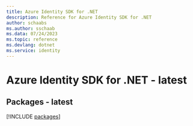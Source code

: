 ```yaml
---
title: Azure Identity SDK for .NET
description: Reference for Azure Identity SDK for .NET
author: schaabs
ms.author: sschaab
ms.data: 07/24/2023
ms.topic: reference
ms.devlang: dotnet
ms.service: identity
---
```

# Azure Identity SDK for .NET - latest
## Packages - latest
[!INCLUDE [packages](identity-index.md)]